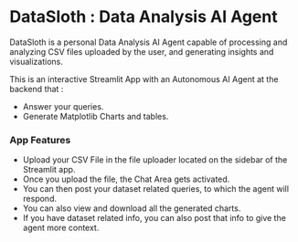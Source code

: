 # DataSloth : Data Analysis AI Agent

DataSloth is a personal Data Analysis AI Agent capable of processing and analyzing CSV files uploaded by the user, and generating insights and visualizations.

This is an interactive Streamlit App with an Autonomous AI Agent at the backend that :
  - Answer your queries.
  - Generate Matplotlib Charts and tables.

### App Features
  - Upload your CSV File in the file uploader located on the sidebar of the Streamlit app.
  - Once you upload the file, the Chat Area gets activated.
  - You can then post your dataset related queries, to which the agent will respond.
  - You can also view and download all the generated charts.
  - If you have dataset related info, you can also post that info to give the agent more context.

